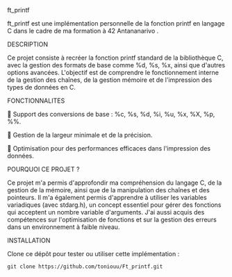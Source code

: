 ft_printf


  ft_printf est une implémentation personnelle de la fonction printf en langage C dans le cadre de ma formation à 42 Antananarivo .

DESCRIPTION


  Ce projet consiste à recréer la fonction printf standard de la bibliothèque C, avec la gestion des formats de base comme %d, %s, %x, ainsi que d'autres options avancées. L'objectif est de comprendre le fonctionnement interne de la gestion des chaînes, de la gestion mémoire et de l'impression des types de données en C.


FONCTIONNALITES


📌 Support des conversions de base : %c, %s, %d, %i, %u, %x, %X, %p, %%.

🔢 Gestion de la largeur minimale et de la précision.

🚀 Optimisation pour des performances efficaces dans l'impression des données.


POURQUOI CE PROJET ?

Ce projet m'a permis d'approfondir ma compréhension du langage C, de la gestion de la mémoire, ainsi que de la manipulation des chaînes et des pointeurs. Il m'a également permis d'apprendre à utiliser les variables variadiques (avec stdarg.h), un concept essentiel pour gérer des fonctions qui acceptent un nombre variable d'arguments. J'ai aussi acquis des compétences sur l'optimisation de fonctions et sur la gestion des erreurs dans un environnement à faible niveau.

INSTALLATION

Clone ce dépôt pour tester ou utiliser cette implémentation :

    git clone https://github.com/toniouu/Ft_printf.git
